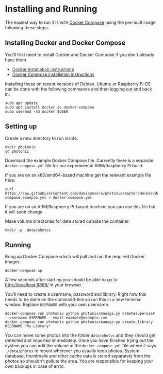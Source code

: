 # Installing and Running

The easiest way to run it is with [Docker Compose](https://docs.docker.com/compose/install/#install-compose) using the pre-built image following these steps.

## Installing Docker and Docker Compose

You'll first need to install Docker and Docker Compose if you don't already have them.

- [Docker installation instructions](https://docs.docker.com/get-docker/)
- [Docker Compose installation instructions](https://docs.docker.com/compose/install/)

Installing these on recent versions of Debian, Ubuntu or Raspberry Pi OS can be done with the following commands and then logging out and back in.

    sudo apt update
    sudo apt install docker.io docker-compose
    sudo usermod -aG docker $USER

## Setting up

Create a new directory to run inside.

    mkdir photonix
    cd photonix

Download the example Docker Compose file. Currently there is a separate `docker-compose.yml` file for our experimental ARM/Raspberry Pi build.

If you are on an x86/amd64-based machine get the relevant example file here.

    curl https://raw.githubusercontent.com/damianmoore/photonix/master/docker/docker-compose.example.yml > docker-compose.yml

If you are on an ARM/Raspberry Pi-based machine you can use this file but it will soon change.

Make volume directories for data stored outside the container.

    mkdir -p  data/photos

## Running

Bring up Docker Compose which will pull and run the required Docker images.

    docker-compose up

A few seconds after starting you should be able to go to [http://localhost:8888/](http://localhost:8888/) in your browser.

You'll need to create a username, password and library. Right now this needs to be done on the command-line so run this in a new terminal window. Replace `USERNAME` with your own username.

    docker-compose run photonix python photonix/manage.py createsuperuser --username USERNAME --email example@example.com
    docker-compose run photonix python photonix/manage.py create_library USERNAME "My Library"

You can move some photos into the folder `data/photos` and they should get detected and imported immediately. Once you have finished trying out the system you can edit the volume in the `docker-compose.yml` file where it says `./data/photos` to mount wherever you usually keep photos. System database, thumbnails and other cache data is stored separately from the photos so shouldn't pollute the area. You are responsible for keeping your own backups in case of error.

<!---
## Raspberry Pi

```
sudo apt update
sudo apt install docker.io docker-compose
sudo usermod -aG docker $USER
# Log out and log back in
nano docker-compose.yml
docker-compose up
```
-->

